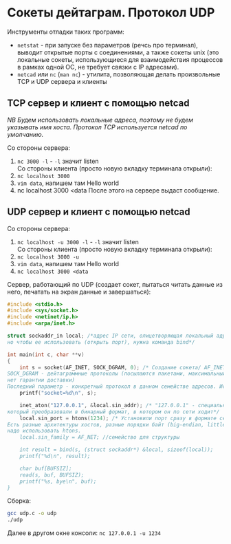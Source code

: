 # Сокеты дейтаграм. Протокол UDP  
Инструменты отладки таких программ:
+ `netstat` - при запуске без параметров (речсь про терминал), выводит открытые порты с соединениями, а также сокеты unix (это локальные сокеты,
использующиеся для взаимодействия процессов в рамках одной ОС, не требует связки с IP адресами). 
+ `netcad` или `nc` (`man nc`) - утилита, позволяющая делать произвольные TCP и UDP сервера и клиенты

## TCP сервер и клиент с помощью netcad  
*NB Будем использовать локальные адреса, поэтому не будем указывать имя хоста. Протокол TCP используется netcad по умолчанию.*  

Со стороны сервера:  
1) `nc 3000 -l` - `-l` значит listen  
Со стороны клиента (просто новую вкладку терминала открыли):  
1) `nc localhost 3000`
2) `vim data`, напишем там Hello world
3) nc localhost 3000 <data
После этого на сервере выдаст сообщение.
## UDP сервер и клиент с помощью netcad  
Со стороны сервера:  
1) `nc localhost -u 3000 -l` - `-l` значит listen  
Со стороны клиента (просто новую вкладку терминала открыли):  
1) `nc localhost 3000 -u`
2) `vim data`, напишем там Hello world
3) `nc localhost 3000 <data`

Сервер, работающий по UDP (создает сокет, пытаться читать данные из него, печатать на экран данные и завершаться):
```C
#include <stdio.h>
#include <sys/socket.h>
#include <netinet/ip.h>
#include <arpa/inet.h>

struct sockaddr_in local; /*адрес IP сети, олицетворяющая локальный адрес. Когда просто создаем сокет - это структура, состоящая из IP+port,
но чтобы ее использовать (открыть порт), нужна команда bind*/

int main(int c, char **v)
{
	int s = socket(AF_INET, SOCK_DGRAM, 0); /* Создание сокета/ AF_INET - семейство адресов IPv4,
SOCK_DGRAM - дейтаграммные протоколы (посылаются пакетами, максимальный размер которых жестко задан сконфигуророванной сетью,
нет гарантии доставки)
Последний параметр - конкретный протокол в данном семействе адресов. Используем базовый протокол, поэтому указания не требуются*/
	printf("socket=%d\n", s);

	inet_aton("127.0.0.1", &local.sin_addr); /* "127.0.0.1" - специальный адрес локального интерфейса,
который преобразовали в бинарный формат, в котором он по сети ходит*/
	local.sin_port = htons(1234); /* Установили порт сразу в формате сети, htons - host to network short.
Есть разные архитектуры хостов, разные порядки байт (big-endian, little-endian), и для того, чтобы правильно открыть порт,
надо использовать htons.
	local.sin_family = AF_NET; //семейство для структуры

	int result = bind(s, (struct sockaddr*) &local, sizeof(local));
	printf("%d\n", result);

	char buf[BUFSIZ];
	read(s, buf, BUFSIZ);
	printf("%s, bye\n", buf);
}
```
Сборка:  
```bash
gcc udp.c -o udp
./udp
```  
Далее в другом окне консоли: `nc 127.0.0.1 -u 1234`
